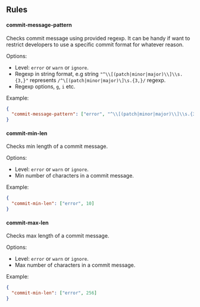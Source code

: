 ## Rules

#### commit-message-pattern

Checks commit message using provided regexp. It can be handy if want to restrict developers to use a specific commit format for whatever reason.

Options:
 - Level: `error` or `warn` or `ignore`.
 - Regexp in string format, e.g string `"^\\[(patch|minor|major)\\]\\s.{3,}"` represents `/^\[(patch|minor|major)\]\s.{3,}/` regexp.
 - Regexp options, `g`, `i` etc.

Example: 

```json
{
  "commit-message-pattern": ["error", "^\\[(patch|minor|major)\\]\\s.{3,}", "i"]
}
```


#### commit-min-len

Checks min length of a commit message.

Options:
 - Level: `error` or `warn` or `ignore`.
 - Min number of characters in a commit message.

Example: 

```json
{
  "commit-min-len": ["error", 10]
}
```

#### commit-max-len

Checks max length of a commit message.

Options:
 - Level: `error` or `warn` or `ignore`.
 - Max number of characters in a commit message.

Example: 

```json
{
  "commit-min-len": ["error", 256]
}
```
